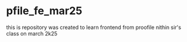 # pfile_fe_mar25
this is repository was created to learn frontend from proofile nithin sir's class on march 2k25
